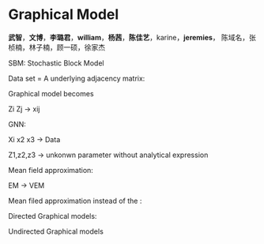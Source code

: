 # Graphical Model



**武智**，**文博**，**李璐君**，**william**，**杨茜**，**陈佳艺**，karine，**jeremies**， 陈域名，张桢楠，林子楠，顾一硕，徐家杰 





SBM: Stochastic Block Model



Data set = A underlying adjacency matrix: 



Graphical model becomes



Zi    Zj   ->    xij





GNN:



Xi x2 x3 -> Data

Z1,z2,z3 -> unkonwn parameter without analytical expression



Mean field approximation:

EM -> VEM



Mean filed approximation instead of the :



Directed Graphical models:



Undirected Graphical models





​	









